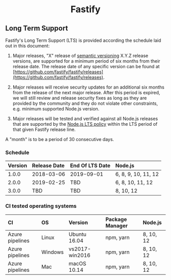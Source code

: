 <h1 align="center">Fastify</h1>

<a name="lts"></a>

## Long Term Support

Fastify's Long Term Support (LTS) is provided according the schedule laid
out in this document:

1. Major releases, "X" release of [semantic versioning][semver] X.Y.Z release
   versions, are supported for a minimum period of six months from their release
   date. The release date of any specific version can be found at
   [https://github.com/fastify/fastify/releases](https://github.com/fastify/fastify/releases).

1. Major releases will receive security updates for an additional six months
   from the release of the next major release. After this period is expired,
   we will still review and release security fixes as long as they are
   provided by the community and they do not violate other constraints,
   e.g. minimum supported Node.js version.

1. Major releases will be tested and verified against all Node.js
   releases that are supported by the
   [Node.js LTS policy](https://github.com/nodejs/Release) within the
   LTS period of that given Fastify release line.

A "month" is to be a period of 30 consecutive days.

[semver]: https://semver.org/

<a name="lts-schedule"></a>

### Schedule

| Version | Release Date | End Of LTS Date | Node.js             |
| :------ | :----------- | :-------------- | :------------------ |
| 1.0.0   | 2018-03-06   | 2019-09-01      | 6, 8, 9, 10, 11, 12 |
| 2.0.0   | 2019-02-25   | TBD             | 6, 8, 10, 11, 12    |
| 3.0.0   | TBD          | TBD             | 8, 10, 12           |

<a name="supported-os"></a>

### CI tested operating systems

| CI              | OS      | Version        | Package Manager | Node.js       |
| :-------------- | :------ | :------------- | :-------------- | :------------ |
| Azure pipelines | Linux   | Ubuntu 16.04   | npm, yarn       | 8, 10, 12     |
| Azure pipelines | Windows | vs2017-win2016 | npm, yarn       | 8, 10, 12     |
| Azure pipelines | Mac     | macOS 10.14    | npm, yarn       | 8, 10, 12     |
